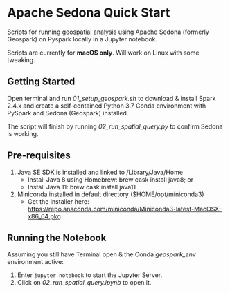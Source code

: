 # Apache Sedona Quick Start
Scripts for running geospatial analysis using Apache Sedona (formerly Geospark) on Pyspark locally in a Jupyter notebook.

Scripts are currently for **macOS only**. Will work on Linux with some tweaking.

## Getting Started

Open terminal and run *01_setup_geospark.sh* to download & install Spark 2.4.x and create a self-contained Python 3.7 Conda environment with PySpark and Sedona (Geospark) installed.

The script will finish by running *02_run_spatial_query.py* to confirm Sedona is working.

## Pre-requisites

1. Java SE SDK is installed and linked to /Library/Java/Home
   - Install Java 8 using Homebrew: brew cask install java8; or
   - Install Java 11: brew cask install java11
2. Miniconda installed in default directory ($HOME/opt/miniconda3)
   - Get the installer here: https://repo.anaconda.com/miniconda/Miniconda3-latest-MacOSX-x86_64.pkg

## Running the Notebook

Assuming you still have Terminal open & the Conda *geospark_env* environment active:

1. Enter ```jupyter notebook``` to start the Jupyter Server.
2. Click on *02_run_spatial_query.ipynb* to open it.
